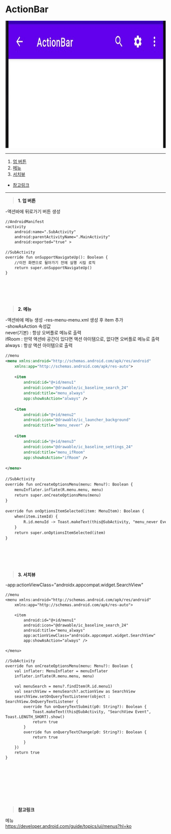 # ActionBar

<img src="https://github.com/HYUNJUNEPARK/ImageRepository/blob/master/androidUI/actionBar.jpg" height="400"/>

---
1. <a href = "#content1">업 버튼</a></br>
2. <a href = "#content2">메뉴</a></br>
3. <a href = "#content3">서치뷰</a></br>
* <a href = "#ref">참고링크</a>
---
><a id = "content1">**1. 업 버튼**</a></br>

-액션바에 뒤로가기 버튼 생성</br>

```
//AndroidManifest
<activity
    android:name=".SubActivity"
    android:parentActivityName=".MainActivity"
    android:exported="true" >

//SubActivity
override fun onSupportNavigateUp(): Boolean {
    //이전 화면으로 될아가기 전에 실행 시킬 로직
    return super.onSupportNavigateUp()
}
```
<br></br>
<br></br>

><a id = "content2">**2. 메뉴**</a></br>

-액션바에 메뉴 생성
-res-menu-menu.xml 생성 후 item 추가</br>
-showAsAction 속성값</br>
never(기본) : 항상 오버플로 메뉴로 출력</br>
ifRoom : 만약 액션바 공간이 있다면 액션 아이템으로, 없다면 오버플로 메뉴로 출력</br>
always : 항상 액션 아이템으로 출력</br>

```xml
//menu
<menu xmlns:android="http://schemas.android.com/apk/res/android"
    xmlns:app="http://schemas.android.com/apk/res-auto">

    <item
        android:id="@+id/menu1"
        android:icon="@drawable/ic_baseline_search_24"
        android:title="menu_always"
        app:showAsAction="always" />

    <item
        android:id="@+id/menu2"
        android:icon="@drawable/ic_launcher_background"
        android:title="menu_never" />

    <item
        android:id="@+id/menu3"
        android:icon="@drawable/ic_baseline_settings_24"
        android:title="menu_ifRoom"
        app:showAsAction="ifRoom" />

</menu>

//SubActivity
override fun onCreateOptionsMenu(menu: Menu?): Boolean {
    menuInflater.inflate(R.menu.menu, menu)
    return super.onCreateOptionsMenu(menu)
}

override fun onOptionsItemSelected(item: MenuItem): Boolean {
    when(item.itemId) {
        R.id.menuId -> Toast.makeText(this@SubActivity, "menu_never Event", Toast.LENGTH_SHORT).show()
    }
    return super.onOptionsItemSelected(item)
}
```

<br></br>
<br></br>


><a id = "content3">**3. 서치뷰**</a></br>

-app:actionViewClass="androidx.appcompat.widget.SearchView"</br>


```
//menu
<menu xmlns:android="http://schemas.android.com/apk/res/android"
    xmlns:app="http://schemas.android.com/apk/res-auto">

    <item
        android:id="@+id/menu1"
        android:icon="@drawable/ic_baseline_search_24"
        android:title="menu_always"
        app:actionViewClass="androidx.appcompat.widget.SearchView"
        app:showAsAction="always" />

</menu>

//SubActivity
override fun onCreateOptionsMenu(menu: Menu?): Boolean {
    val inflater: MenuInflater = menuInflater
    inflater.inflate(R.menu.menu, menu)

    val menuSearch = menu?.findItem(R.id.menu1)
    val searchView = menuSearch?.actionView as SearchView
    searchView.setOnQueryTextListener(object : SearchView.OnQueryTextListener {
        override fun onQueryTextSubmit(p0: String?): Boolean {
            Toast.makeText(this@SubActivity, "SearchView Event", Toast.LENGTH_SHORT).show()
            return true
        }
        override fun onQueryTextChange(p0: String?): Boolean {
            return true
        }
    })
    return true
}
```

<br></br>
<br></br>
---

><a id = "ref">**참고링크**</a></br>

메뉴</br>
https://developer.android.com/guide/topics/ui/menus?hl=ko</br>